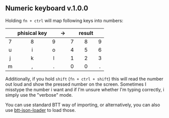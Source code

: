 ## Numeric keyboard v.1.0.0

Holding `fn + ctrl` will map following keys into numbers:

||phisical key||->||result||
|:---:|:---:|:---:|:---:|:---:|:---:|:---:|
| 7 | 8 | 9 |   | 7 | 8 | 9 |
| u | i | o |   | 4 | 5 | 6 |
| j | k | l |   | 1 | 2 | 3 |
| m | , | . |   | 0 | 0 | . |

Additionally, if you hold `shift` (`fn + ctrl + shift`) this will read the number out loud and show the pressed number on the screen. Sometimes I misstype the number i want and if I'm unsure whether I'm typing correctly, i simply use the "verbose" mode.

You can use standard BTT way of importing, or alternatively, you can also use [btt-json-loader](https://github.com/Worie/btt-json-loader) to load those.